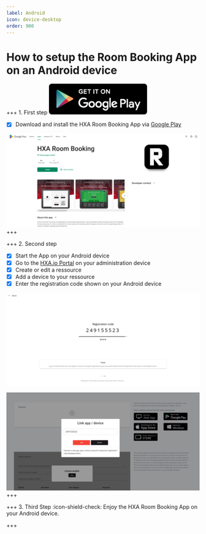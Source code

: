 ```yaml
---
label: Android
icon: device-desktop
order: 900
---
```


# How to setup the Room Booking App on an Android device


+++ 1. First step
[![](/images/playstore256x80.png)](https://play.google.com/store/apps/details?id=com.hxa.roombooking)

- [x] Download and install the HXA Room Booking App via [Google Play](https://play.google.com/store/apps/details?id=com.hxa.roombooking)

![](/images/HXA.io_roombooking_app_on_google_play.png)
+++

+++ 2. Second step
- [x] Start the App on your Android device
- [x] Go to the [HXA.io Portal](https://portal.hxa.io) on your administration device
- [x] Create or edit a ressource
- [x] Add a device to your ressource
- [x] Enter the registration code shown on your Android device

![Registration code shown on your Android device](/images/HXA.io_registration_code.png)

![Enter registration code on adding device to your ressource](/images/HXA.io_registration_code_02.png)
+++


+++ 3. Third Step
:icon-shield-check: Enjoy the HXA Room Booking App on your Android device.

+++

